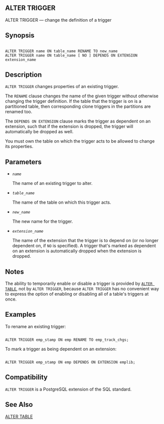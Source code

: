 ## ALTER TRIGGER

ALTER TRIGGER — change the definition of a trigger

## Synopsis

```

ALTER TRIGGER name ON table_name RENAME TO new_name
ALTER TRIGGER name ON table_name [ NO ] DEPENDS ON EXTENSION extension_name
```

## Description

`ALTER TRIGGER` changes properties of an existing trigger.

The `RENAME` clause changes the name of the given trigger without otherwise changing the trigger definition. If the table that the trigger is on is a partitioned table, then corresponding clone triggers in the partitions are renamed too.

The `DEPENDS ON EXTENSION` clause marks the trigger as dependent on an extension, such that if the extension is dropped, the trigger will automatically be dropped as well.

You must own the table on which the trigger acts to be allowed to change its properties.

## Parameters

* *`name`*

    The name of an existing trigger to alter.

* *`table_name`*

    The name of the table on which this trigger acts.

* *`new_name`*

    The new name for the trigger.

* *`extension_name`*

    The name of the extension that the trigger is to depend on (or no longer dependent on, if `NO` is specified). A trigger that's marked as dependent on an extension is automatically dropped when the extension is dropped.

## Notes

The ability to temporarily enable or disable a trigger is provided by [`ALTER TABLE`](sql-altertable "ALTER TABLE"), not by `ALTER TRIGGER`, because `ALTER TRIGGER` has no convenient way to express the option of enabling or disabling all of a table's triggers at once.

## Examples

To rename an existing trigger:

```

ALTER TRIGGER emp_stamp ON emp RENAME TO emp_track_chgs;
```

To mark a trigger as being dependent on an extension:

```

ALTER TRIGGER emp_stamp ON emp DEPENDS ON EXTENSION emplib;
```

## Compatibility

`ALTER TRIGGER` is a PostgreSQL extension of the SQL standard.

## See Also

[ALTER TABLE](sql-altertable "ALTER TABLE")